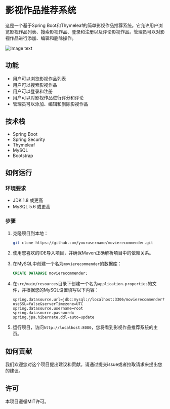 # 影视作品推荐系统

这是一个基于Spring Boot和Thymeleaf的简单影视作品推荐系统。它允许用户浏览影视作品列表、搜索影视作品、登录和注册以及评论影视作品。管理员可以对影视作品进行添加、编辑和删除操作。

![Image text](https://i.328888.xyz/2023/04/01/i2am3Z.png)

## 功能

- 用户可以浏览影视作品列表
- 用户可以搜索影视作品
- 用户可以登录和注册
- 用户可以对影视作品进行评分和评论
- 管理员可以添加、编辑和删除影视作品

## 技术栈

- Spring Boot
- Spring Security
- Thymeleaf
- MySQL
- Bootstrap

## 如何运行

### 环境要求

- JDK 1.8 或更高
- MySQL 5.6 或更高

### 步骤

1. 克隆项目到本地：

    ```bash
    git clone https://github.com/yourusername/movierecommender.git
    ```

2. 使用您喜欢的IDE导入项目，并确保Maven正确解析项目中的依赖关系。

3. 在MySQL中创建一个名为`movierecommender`的数据库：

    ```sql
    CREATE DATABASE movierecommender;
    ```

4. 在`src/main/resources`目录下创建一个名为`application.properties`的文件，并根据您的MySQL设置填写以下内容：

    ```properties
    spring.datasource.url=jdbc:mysql://localhost:3306/movierecommender?useSSL=false&serverTimezone=UTC
   spring.datasource.username=root
   spring.datasource.password=
   spring.jpa.hibernate.ddl-auto=update
   ```

5. 运行项目，访问`http://localhost:8080`，您将看到影视作品推荐系统的主页。

## 如何贡献

我们欢迎您对这个项目提出建议和贡献。请通过提交issue或者拉取请求来提出您的建议。

## 许可

本项目遵循MIT许可。
